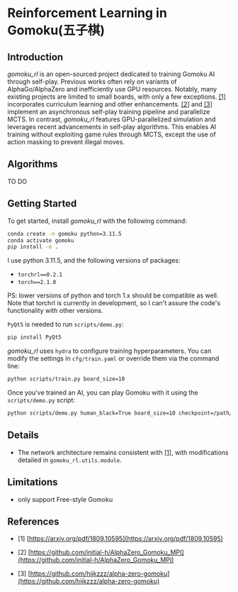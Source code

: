 # Reinforcement Learning in Gomoku(五子棋)

## Introduction

*gomoku_rl* is an open-sourced project dedicated to training Gomoku AI through self-play. Previous works often rely on variants of AlphaGo/AlphaZero and inefficiently use GPU resources. Notably, many existing projects are limited to small boards, with only a few exceptions. [[1]](#refer-anchor-1) incorporates curriculum learning and other enhancements. [[2]](#refer-anchor-2) and [[3]](#refer-anchor-3) implement an asynchronous self-play training pipeline and parallelize MCTS. In contrast, *gomoku_rl* features GPU-parallelized simulation and leverages recent advancements in self-play algorithms. This enables AI training without exploiting game rules through MCTS, except the use of action masking to prevent illegal moves.

## Algorithms

TO DO

## Getting Started

To get started, install *gomoku_rl* with the following command:

```bash
conda create -n gomoku python=3.11.5
conda activate gomoku
pip install -e .
```

I use python 3.11.5, and the following versions of packages:

- `torchrl==0.2.1`
- `torch==2.1.0`

PS: lower versions of python and torch 1.x should be compatible as well. Note that torchrl is currently in development, so I can't assure the code's functionality with other versions.

`PyQt5` is needed to run `scripts/demo.py`:

```bash
pip install PyQt5
```

*gomoku_rl* uses `hydra` to configure training hyperparameters. You can modify the settings in `cfg/train.yaml` or override them via the command line:

```bash
python scripts/train.py board_size=10
```

Once you've trained an AI, you can play Gomoku with it using the `scripts/demo.py` script:

```bash
python scripts/demo.py human_black=True board_size=10 checkpoint=/path/to/your/model
```

## Details

- The network architecture remains consistent with [[1]](#refer-anchor-1), with modifications detailed in `gomoku_rl.utils.module`.

## Limitations

- only support Free-style Gomoku

## References

<div id="refer-anchor-1"></div>

- [1] [https://arxiv.org/pdf/1809.10595](https://arxiv.org/pdf/1809.10595)

<div id="refer-anchor-2"></div>

- [2] [https://github.com/initial-h/AlphaZero_Gomoku_MPI](https://github.com/initial-h/AlphaZero_Gomoku_MPI)

<div id="refer-anchor-3"></div>

- [3] [https://github.com/hijkzzz/alpha-zero-gomoku](https://github.com/hijkzzz/alpha-zero-gomoku)
